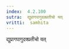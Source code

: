 ```yaml
---
index:  4.2.100
sutra:  द्युप्रागपागुदक्प्रतीचो यत्
vritti:  samhita 
---
```


द्युप्रागपागुदक्प्रतीचो यत्

